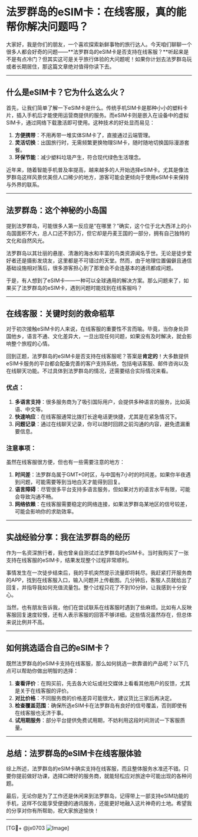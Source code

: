 # 法罗群岛的eSIM卡：在线客服，真的能帮你解决问题吗？

大家好，我是你们的朋友，一个喜欢探索新鲜事物的旅行达人。今天咱们聊聊一个很多人都会好奇的问题——**法罗群岛的eSIM卡是否支持在线客服？**听起来是不是有点冷门？但其实这可是关乎旅行体验的大问题呢！如果你计划去法罗群岛玩或者长期居住，那这篇文章绝对值得你读下去。

---

## 什么是eSIM卡？它为什么这么火？

首先，让我们简单了解一下eSIM卡是什么。传统手机SIM卡是那种小小的塑料卡片，插入手机后才能使用运营商提供的服务。而eSIM卡则是嵌入在设备中的虚拟SIM卡，通过网络下载激活即可使用。这种技术的好处显而易见：

1. **方便携带**：不用再带一堆实体SIM卡了，直接通过云端管理。
2. **灵活切换**：出国旅行时，无需频繁更换物理SIM卡，随时随地切换国际漫游套餐。
3. **环保节能**：减少塑料垃圾产生，符合现代绿色生活理念。

近年来，随着智能手机普及率提高，越来越多的人开始选择eSIM卡。尤其是像法罗群岛这样风景优美但人口稀少的地方，游客可能会更倾向于使用eSIM卡来保持与外界的联系。

---

## 法罗群岛：这个神秘的小岛国

提到法罗群岛，可能很多人第一反应是“在哪里？”确实，这个位于北大西洋上的小岛国面积不大，总人口还不到5万，但它却是丹麦王国的一部分，拥有自己独特的文化和自然风光。

法罗群岛以其壮丽的悬崖、清澈的海水和丰富的鸟类资源闻名于世。无论是徒步爱好者还是摄影发烧友，这里都是不可错过的天堂。然而，由于地理位置偏僻且通信基础设施相对落后，很多游客担心到了那里会不会连基本的通讯都成问题。

于是，有人想到了eSIM卡——一种可以全球通用的解决方案。那么问题来了，如果买了法罗群岛的eSIM卡，遇到问题时能找到在线客服吗？

---

## 在线客服：关键时刻的救命稻草

对于初次接触eSIM卡的人来说，在线客服的重要性不言而喻。毕竟，当你身处异国他乡，语言不通、文化差异大，一旦出现任何问题，如果没有及时解决，就会影响整个旅程的心情。

回到正题，法罗群岛的eSIM卡是否支持在线客服呢？答案是**肯定的**！大多数提供eSIM卡服务的平台都会配备完善的客户支持系统，包括电话客服、邮件咨询以及在线聊天功能。不过具体到法罗群岛的情况，还需要结合实际情况来看。

### 优点：
1. **多语言支持**：很多服务商为了吸引国际用户，会提供多种语言的服务，比如英语、中文等。
2. **快速响应**：在线客服通常比拨打长途电话更快捷，尤其是在紧急情况下。
3. **问题记录**：通过在线聊天记录，你可以随时回顾之前沟通的内容，避免遗漏重要信息。

### 注意事项：
虽然在线客服很方便，但也有一些需要注意的地方：
1. **时间差**：法罗群岛属于GMT+0时区，与中国有7小时的时间差。如果你半夜遇到问题，可能需要等到当地白天才能得到回复。
2. **语言障碍**：尽管很多平台支持多语言服务，但如果对方的语言水平有限，可能会导致沟通不畅。
3. **网络依赖**：在线客服需要稳定的网络连接，如果法罗群岛某地区的信号较差，可能会影响你的求助效率。

---

## 实战经验分享：我在法罗群岛的经历

作为一名资深旅行者，我也曾亲自测试过法罗群岛的eSIM卡。当时我购买了一张支持在线客服的eSIM卡，结果发现整个过程非常顺利。

事情发生在一次徒步结束后，我的手机突然提示流量即将耗尽。我赶紧打开服务商的APP，找到在线客服入口，输入问题并上传截图。几分钟后，客服人员就给出了回复，并指导我如何充值流量包。整个过程只花了不到10分钟，让我感到十分安心。

当然，也有朋友告诉我，他们在尝试联系在线客服时遇到了些麻烦。比如有人反映客服回复速度较慢，还有人表示客服的回答不够详细。这些情况虽然存在，但总体来说比例并不高。

---

## 如何挑选适合自己的eSIM卡？

既然法罗群岛的eSIM卡支持在线客服，那么如何挑选一款靠谱的产品呢？以下几点可以帮助你做出明智的选择：

1. **查看评价**：在购买前，先去各大论坛或社交媒体上看看其他用户的反馈，尤其是关于在线客服的评价。
2. **对比价格**：不同服务商的价格差异可能很大，建议货比三家后再决定。
3. **检查覆盖范围**：确保所选eSIM卡在法罗群岛有良好的信号覆盖，否则即使有在线客服也无济于事。
4. **试用期服务**：部分平台提供免费试用期，不妨利用这段时间测试一下客服质量。

---

## 总结：法罗群岛的eSIM卡在线客服体验

综上所述，法罗群岛的eSIM卡确实支持在线客服，而且整体服务水准还不错。只要你提前做好功课，选择口碑好的服务商，就能轻松应对旅途中可能出现的各种问题。

最后，无论你是为了工作还是休闲来到法罗群岛，记得带上一部支持eSIM功能的手机，这样不仅能享受便捷的通讯服务，还能更好地融入这片神奇的土地。希望我的分享对你有所帮助，祝大家旅途愉快！

---

[TG💪+ @jx0703 ![Image](https://github.com/user-attachments/assets/dbca1d08-cadb-493c-b0ec-ad6f7a83f270)]